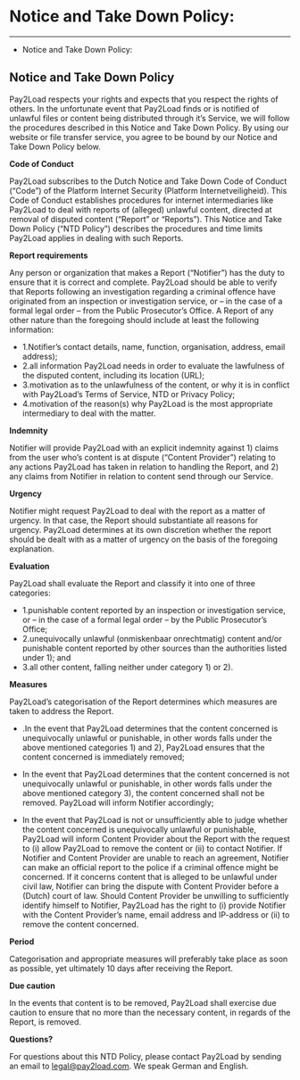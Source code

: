 # Notice and Take Down Policy:                        

---

- Notice and Take Down Policy:                        

## Notice and Take Down Policy   

Pay2Load respects your rights and expects that you respect the rights of others. In the unfortunate event that Pay2Load finds or is notified of unlawful files or content being distributed through it’s Service, we will follow the procedures described in this Notice and Take Down Policy. By using our website or file transfer service, you agree to be bound by our Notice and Take Down Policy below.

**Code of Conduct**

Pay2Load subscribes to the Dutch Notice and Take Down Code of Conduct (“Code”) of the Platform Internet Security (Platform Internetveiligheid). This Code of Conduct establishes procedures for internet intermediaries like Pay2Load to deal with reports of (alleged) unlawful content, directed at removal of disputed content (“Report” or “Reports”). This Notice and Take Down Policy (“NTD Policy”) describes the procedures and time limits Pay2Load applies in dealing with such Reports.


**Report requirements**

Any person or organization that makes a Report (“Notifier”) has the duty to ensure that it is correct and complete. Pay2Load should be able to verify that Reports following an investigation regarding a criminal offence have originated from an inspection or investigation service, or – in the case of a formal legal order – from the Public Prosecutor’s Office. A Report of any other nature than the foregoing should include at least the following information:


- 1.Notifier’s contact details, name, function, organisation, address, email address);
- 2.all information Pay2Load needs in order to evaluate the lawfulness of the disputed content, including its location (URL);
- 3.motivation as to the unlawfulness of the content, or why it is in conflict with Pay2Load’s Terms of Service, NTD or Privacy Policy;
- 4.motivation of the reason(s) why Pay2Load is the most appropriate intermediary to deal with the matter.

**Indemnity**

Notifier will provide Pay2Load with an explicit indemnity against 1) claims from the user who’s content is at dispute (“Content Provider”) relating to any actions Pay2Load has taken in relation to handling the Report, and 2) any claims from Notifier in relation to content send through our Service.

**Urgency**

Notifier might request Pay2Load to deal with the report as a matter of urgency. In that case, the Report should substantiate all reasons for urgency. Pay2Load determines at its own discretion whether the report should be dealt with as a matter of urgency on the basis of the foregoing explanation.

**Evaluation**

Pay2Load shall evaluate the Report and classify it into one of three categories:

- 1.punishable content reported by an inspection or investigation service, or – in the case of a formal legal order – by the Public Prosecutor’s Office;
- 2.unequivocally unlawful (onmiskenbaar onrechtmatig) content and/or punishable content reported by other sources than the authorities listed under 1); and
- 3.all other content, falling neither under category 1) or 2).

**Measures**

Pay2Load’s categorisation of the Report determines which measures are taken to address the Report.

- .In the event that Pay2Load determines that the content concerned is unequivocally unlawful or punishable, in other words falls under the above mentioned categories 1) and 2), Pay2Load ensures that the content concerned is immediately removed;

- In the event that Pay2Load determines that the content concerned is not unequivocally unlawful or punishable, in other words falls under the above mentioned category 3), the content concerned shall not be removed. Pay2Load will inform Notifier accordingly;

- In the event that Pay2Load is not or unsufficiently able to judge whether the content concerned is unequivocally unlawful or punishable, Pay2Load will inform Content Provider about the Report with the request to (i) allow Pay2Load to remove the content or (ii) to contact Notifier. If Notifier and Content Provider are unable to reach an agreement, Notifier can make an official report to the police if a criminal offence might be concerned. If it concerns content that is alleged to be unlawful under civil law, Notifier can bring the dispute with Content Provider before a (Dutch) court of law. Should Content Provider be unwilling to sufficiently identify himself to Notifier, Pay2Load has the right to (i) provide Notifier with the Content Provider’s name, email address and IP-address or (ii) to remove the content concerned.

**Period**

Categorisation and appropriate measures will preferably take place as soon as possible, yet ultimately 10 days after receiving the Report.

**Due caution**  

In the events that content is to be removed, Pay2Load shall exercise due caution to ensure that no more than the necessary content, in regards of the Report, is removed.

**Questions?**

For questions about this NTD Policy, please contact Pay2Load by sending an email to legal@pay2load.com. We speak German and English.
